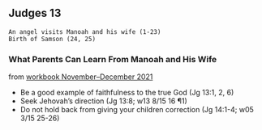 ## Judges 13

```
An angel visits Manoah and his wife (1-23)
Birth of Samson (24, 25)
```

### What Parents Can Learn From Manoah and His Wife

from [workbook November–December 2021](https://www.jw.org/en/library/jw-meeting-workbook/november-december-2021-mwb/Life-and-Ministry-Meeting-Schedule-for-December-27-2021-January-2-2022/What-Parents-Can-Learn-From-Manoah-and-His-Wife/)

- Be a good example of faithfulness to the true God (Jg 13:1, 2, 6)
- Seek Jehovah’s direction (Jg 13:8; w13 8/15 16 ¶1)
- Do not hold back from giving your children correction (Jg 14:1-4; w05 3/15 25-26)
